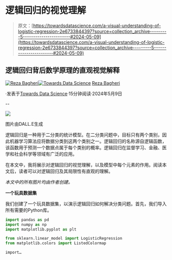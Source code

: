 # 逻辑回归的视觉理解

> 原文：[https://towardsdatascience.com/a-visual-understanding-of-logistic-regression-2e6733844397?source=collection_archive---------5-----------------------#2024-05-09](https://towardsdatascience.com/a-visual-understanding-of-logistic-regression-2e6733844397?source=collection_archive---------5-----------------------#2024-05-09)

## 逻辑回归背后数学原理的直观视觉解释

[](https://reza-bagheri79.medium.com/?source=post_page---byline--2e6733844397--------------------------------)[![Reza Bagheri](../Images/7c5a7dc9e6e31048ce31c8d49055987c.png)](https://reza-bagheri79.medium.com/?source=post_page---byline--2e6733844397--------------------------------)[](https://towardsdatascience.com/?source=post_page---byline--2e6733844397--------------------------------)[![Towards Data Science](../Images/a6ff2676ffcc0c7aad8aaf1d79379785.png)](https://towardsdatascience.com/?source=post_page---byline--2e6733844397--------------------------------) [Reza Bagheri](https://reza-bagheri79.medium.com/?source=post_page---byline--2e6733844397--------------------------------)

·发表于[Towards Data Science](https://towardsdatascience.com/?source=post_page---byline--2e6733844397--------------------------------)·15分钟阅读·2024年5月9日

--

![](../Images/933b293714fa9e14d9cf5dde5f99236b.png)

图片由DALL.E生成

逻辑回归是一种用于二分类的统计模型。在二分类问题中，目标只有两个类别，因此机器学习算法应将数据分类到这两个类别之一。逻辑回归的名称源自逻辑函数，该函数用于预测一个数据点属于每个类别的概率。逻辑回归在监督学习、金融、医学和社会科学等领域有广泛的应用。

在本文中，我将展示对逻辑回归的视觉理解，以及模型中每个元素的作用。阅读本文后，读者可以对逻辑回归及其局限性有直观的理解。

*本文中的所有图片均由作者创建。*

**一个玩具数据集**

我们创建了一个玩具数据集，以演示逻辑回归如何解决分类问题。首先，我们导入所有需要的Python库。

```py
import pandas as pd
import numpy as np
import matplotlib.pyplot as plt

from sklearn.linear_model import LogisticRegression
from matplotlib.colors import ListedColormap

import…
```
